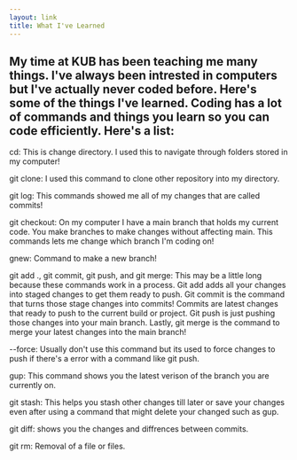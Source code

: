 ```yaml
---
layout: link
title: What I've Learned
---
```

## My time at KUB has been teaching me many things. I've always been intrested in computers but I've actually never coded before. Here's some of the things I've learned. Coding has a lot of commands and things you learn so you can code efficiently. Here's a list:
cd: This is change directory. I used this to navigate through folders stored in my computer!

git clone: I used this command to clone other repository into my directory.

git log: This commands showed me all of my changes that are called commits!

git checkout: On my computer I have a main branch that holds my current code. You make branches to make changes without affecting main. This commands lets me change which branch I'm coding on!

gnew: Command to make a new branch!

git add ., git commit, git push, and git merge: This may be a little long because these commands work in a process. Git add adds all your changes into staged changes to get them ready to 
push. Git commit is the command that turns those stage changes into commits! Commits are latest changes that ready to push to the current build or project. Git push is just pushing those changes into your main branch. Lastly, git merge is the command to merge your latest changes into the main branch!

--force: Usually don't use this command but its used to force changes to push if there's a error with a command like git push.

gup: This command shows you the latest verison of the branch you are currently on.

git stash: This helps you stash other changes till later or save your changes even after using a command that might delete your changed such as gup.

git diff: shows you the changes and diffrences between commits.

git rm: Removal of a file or files.